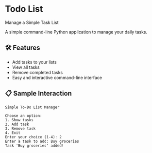 # Todo List
Manage a Simple Task List

A simple command-line Python application to manage your daily tasks.

## 🛠 Features

- Add tasks to your lists
- View all tasks
- Remove completed tasks
- Easy and interactive command-line interface

## 📋 Sample Interaction
```
Simple To-Do List Manager

Choose an option:
1. Show tasks
2. Add task
3. Remove task
4. Exit
Enter your choice (1-4): 2
Enter a task to add: Buy groceries
Task 'Buy groceries' added!
```
